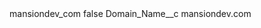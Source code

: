 <?xml version="1.0" encoding="UTF-8"?>
<CustomMetadata xmlns="http://soap.sforce.com/2006/04/metadata" xmlns:xsi="http://www.w3.org/2001/XMLSchema-instance" xmlns:xsd="http://www.w3.org/2001/XMLSchema">
    <label>mansiondev_com</label>
    <protected>false</protected>
    <values>
        <field>Domain_Name__c</field>
        <value xsi:type="xsd:string">mansiondev.com</value>
    </values>
</CustomMetadata>
